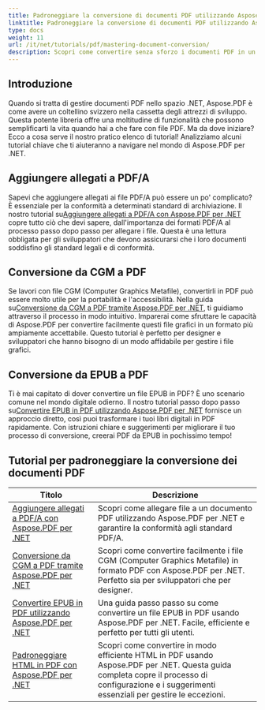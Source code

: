 ```yaml
---
title: Padroneggiare la conversione di documenti PDF utilizzando Aspose.Pdf.NET
linktitle: Padroneggiare la conversione di documenti PDF utilizzando Aspose.Pdf.NET
type: docs
weight: 11
url: /it/net/tutorials/pdf/mastering-document-conversion/
description: Scopri come convertire senza sforzo i documenti PDF in un formato di documento Word modificabile utilizzando Aspose.Pdf.NET.
---
```

## Introduzione

Quando si tratta di gestire documenti PDF nello spazio .NET, Aspose.PDF è come avere un coltellino svizzero nella cassetta degli attrezzi di sviluppo. Questa potente libreria offre una moltitudine di funzionalità che possono semplificarti la vita quando hai a che fare con file PDF. Ma da dove iniziare? Ecco a cosa serve il nostro pratico elenco di tutorial! Analizziamo alcuni tutorial chiave che ti aiuteranno a navigare nel mondo di Aspose.PDF per .NET.

## Aggiungere allegati a PDF/A
 Sapevi che aggiungere allegati ai file PDF/A può essere un po' complicato? È essenziale per la conformità a determinati standard di archiviazione. Il nostro tutorial su[Aggiungere allegati a PDF/A con Aspose.PDF per .NET](./adding-attachment-to-pdfa/) copre tutto ciò che devi sapere, dall'importanza dei formati PDF/A al processo passo dopo passo per allegare i file. Questa è una lettura obbligata per gli sviluppatori che devono assicurarsi che i loro documenti soddisfino gli standard legali e di conformità.

## Conversione da CGM a PDF
 Se lavori con file CGM (Computer Graphics Metafile), convertirli in PDF può essere molto utile per la portabilità e l'accessibilità. Nella guida su[Conversione da CGM a PDF tramite Aspose.PDF per .NET](./convert-cgm-to-pdf/), ti guidiamo attraverso il processo in modo intuitivo. Imparerai come sfruttare le capacità di Aspose.PDF per convertire facilmente questi file grafici in un formato più ampiamente accettabile. Questo tutorial è perfetto per designer e sviluppatori che hanno bisogno di un modo affidabile per gestire i file grafici.

## Conversione da EPUB a PDF
 Ti è mai capitato di dover convertire un file EPUB in PDF? È uno scenario comune nel mondo digitale odierno. Il nostro tutorial passo dopo passo su[Convertire EPUB in PDF utilizzando Aspose.PDF per .NET](./convert-epub-to-pdf/) fornisce un approccio diretto, così puoi trasformare i tuoi libri digitali in PDF rapidamente. Con istruzioni chiare e suggerimenti per migliorare il tuo processo di conversione, creerai PDF da EPUB in pochissimo tempo!

## Tutorial per padroneggiare la conversione dei documenti PDF
| Titolo | Descrizione |
| --- | --- | 
| [Aggiungere allegati a PDF/A con Aspose.PDF per .NET](./adding-attachment-to-pdfa/) | Scopri come allegare file a un documento PDF utilizzando Aspose.PDF per .NET e garantire la conformità agli standard PDF/A. | 
| [Conversione da CGM a PDF tramite Aspose.PDF per .NET](./convert-cgm-to-pdf/) | Scopri come convertire facilmente i file CGM (Computer Graphics Metafile) in formato PDF con Aspose.PDF per .NET. Perfetto sia per sviluppatori che per designer. |  
| [Convertire EPUB in PDF utilizzando Aspose.PDF per .NET](./convert-epub-to-pdf/) | Una guida passo passo su come convertire un file EPUB in PDF usando Aspose.PDF per .NET. Facile, efficiente e perfetto per tutti gli utenti. |   
| [Padroneggiare HTML in PDF con Aspose.PDF per .NET](./mastering-html-to-pdf/) | Scopri come convertire in modo efficiente HTML in PDF usando Aspose.PDF per .NET. Questa guida completa copre il processo di configurazione e i suggerimenti essenziali per gestire le eccezioni. |  